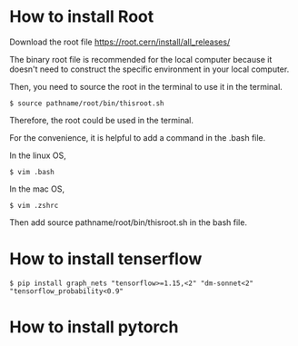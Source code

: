 # How to install Root
Download the root file https://root.cern/install/all_releases/ 

The binary root file is recommended for the local computer because it doesn't need to construct the specific environment in your local computer.

Then, you need to source the root in the terminal to use it in the terminal.
```shell
$ source pathname/root/bin/thisroot.sh
```
Therefore, the root could be used in the terminal.

For the convenience, it is helpful to add a command in the .bash file.

In the linux OS,
```shell
$ vim .bash
```
In the mac OS,
```shell
$ vim .zshrc
```
Then add source pathname/root/bin/thisroot.sh in the bash file.
# How to install tenserflow
```shell
$ pip install graph_nets "tensorflow>=1.15,<2" "dm-sonnet<2" "tensorflow_probability<0.9"
```

# How to install pytorch
